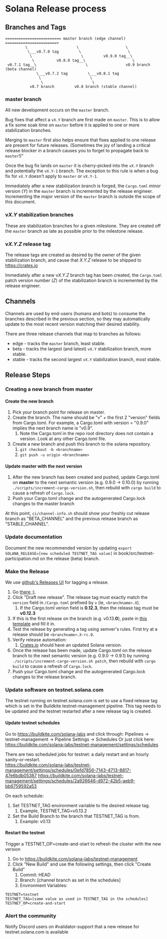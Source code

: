 # Solana Release process

## Branches and Tags

```
========================= master branch (edge channel) =======================>
         \                      \                     \
          \___v0.7.0 tag         \                     \
           \                      \         v0.9.0 tag__\
            \          v0.8.0 tag__\                     \
 v0.7.1 tag__\                      \                 v0.9 branch (beta channel)
              \___v0.7.2 tag         \___v0.8.1 tag
               \                      \
                \                      \
           v0.7 branch         v0.8 branch (stable channel)

```

### master branch
All new development occurs on the `master` branch.

Bug fixes that affect a `vX.Y` branch are first made on `master`.  This is to
allow a fix some soak time on `master` before it is applied to one or more
stabilization branches.

Merging to `master` first also helps ensure that fixes applied to one release
are present for future releases.  (Sometimes the joy of landing a critical
release blocker in a branch causes you to forget to propagate back to
`master`!)"

Once the bug fix lands on `master` it is cherry-picked into the `vX.Y` branch
and potentially the `vX.Y-1` branch.  The exception to this rule is when a bug
fix for `vX.Y` doesn't apply to `master` or `vX.Y-1`.

Immediately after a new stabilization branch is forged, the `Cargo.toml` minor
version (*Y*) in the `master` branch is incremented by the release engineer.
Incrementing the major version of the `master` branch is outside the scope of
this document.

### v*X.Y* stabilization branches
These are stabilization branches for a given milestone.  They are created off
the `master` branch as late as possible prior to the milestone release.

### v*X.Y.Z* release tag
The release tags are created as desired by the owner of the given stabilization
branch, and cause that *X.Y.Z* release to be shipped to https://crates.io

Immediately after a new v*X.Y.Z* branch tag has been created, the `Cargo.toml`
patch version number (*Z*) of the stabilization branch is incremented by the
release engineer.

## Channels
Channels are used by end-users (humans and bots) to consume the branches
described in the previous section, so they may automatically update to the most
recent version matching their desired stability.

There are three release channels that map to branches as follows:
* edge - tracks the `master` branch, least stable.
* beta - tracks the largest (and latest) `vX.Y` stabilization branch, more stable.
* stable - tracks the second largest `vX.Y` stabilization branch, most stable.

## Release Steps

### Creating a new branch from master

#### Create the new branch
1. Pick your branch point for release on master.
1. Create the branch.  The name should be "v" + the first 2 "version" fields
   from Cargo.toml.  For example, a Cargo.toml with version = "0.9.0" implies
   the next branch name is "v0.9".
    1.  Note the Cargo.toml in the repo root directory does not contain a version.  Look at any other Cargo.toml file.
1. Create a new branch and push this branch to the solana repository.
    1. `git checkout -b <branchname>`
    1. `git push -u origin <branchname>`

#### Update master with the next version

1. After the new branch has been created and pushed, update Cargo.toml on **master** to the next semantic version (e.g. 0.9.0 -> 0.10.0)
   by running `./scripts/increment-cargo-version.sh`, then rebuild with
   `cargo build` to cause a refresh of `Cargo.lock`.
1. Push your Cargo.toml change and the autogenerated Cargo.lock changes to the
   master branch

At this point, `ci/channel-info.sh` should show your freshly cut release branch as
"BETA_CHANNEL" and the previous release branch as "STABLE_CHANNEL".

### Update documentation

Document the new recommended version by updating
```export SOLANA_RELEASE=[new scheduled TESTNET_TAG value]```
in book/src/testnet-participation.md on the release (beta) branch.

### Make the Release

We use [github's Releases UI](https://github.com/solana-labs/solana/releases) for tagging a release.

1. Go [there ;)](https://github.com/solana-labs/solana/releases).
1. Click "Draft new release".  The release tag must exactly match the `version`
   field in `/Cargo.toml` prefixed by `v` (ie, `<branchname>.X`).
   1.  If the Cargo.toml verion field is **0.12.3**, then the release tag must be **v0.12.3**
1. If this is the first release on the branch (e.g. v0.13.**0**), paste in [this
   template](https://raw.githubusercontent.com/solana-labs/solana/master/.github/RELEASE_TEMPLATE.md)
   and fill it in.
1. Test the release by generating a tag using semver's rules.  First try at a
   release should be `<branchname>.X-rc.0`.
1. Verify release automation:
   1. [Crates.io](https://crates.io/crates/solana) should have an updated Solana version.
1. Once the release has been made, update Cargo.toml on the release branch to the next
   semantic version (e.g. 0.9.0 -> 0.9.1) by running
   `./scripts/increment-cargo-version.sh patch`, then rebuild with `cargo
   build` to cause a refresh of `Cargo.lock`.
1. Push your Cargo.toml change and the autogenerated Cargo.lock changes to the
   release branch.

### Update software on testnet.solana.com

The testnet running on testnet.solana.com is set to use a fixed release tag
which is set in the Buildkite testnet-management pipeline.
This tag needs to be updated and the testnet restarted after a new release
tag is created.

#### Update testnet schedules

Go to https://buildkite.com/solana-labs and click through: Pipelines ->
testnet-management -> Pipeline Settings -> Schedules
Or just click here:
https://buildkite.com/solana-labs/testnet-management/settings/schedules

There are two scheduled jobs for testnet: a daily restart and an hourly sanity-or-restart. \
https://buildkite.com/solana-labs/testnet-management/settings/schedules/0efd7856-7143-4713-8817-47e6bdb05387
https://buildkite.com/solana-labs/testnet-management/settings/schedules/2a926646-d972-42b5-aeb9-bb6759592a53

On each schedule:
1.  Set TESTNET_TAG environment variable to the desired release tag.
    1. Example, TESTNET_TAG=v0.13.2
1.  Set the Build Branch to the branch that TESTNET_TAG is from.
    1. Example: v0.13

#### Restart the testnet

Trigger a TESTNET_OP=create-and-start to refresh the cluster with the new version

1.  Go to https://buildkite.com/solana-labs/testnet-management
2.  Click "New Build" and use the following settings, then click "Create Build"
    1.  Commit: HEAD
    1.  Branch: [channel branch as set in the schedules]
    1.  Environment Variables:
```
TESTNET=testnet
TESTNET_TAG=[same value as used in TESTNET_TAG in the schedules]
TESTNET_OP=create-and-start
```

### Alert the community

Notify Discord users on #validator-support that a new release for
testnet.solana.com is available
